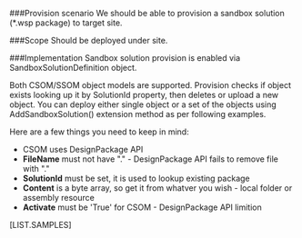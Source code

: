 <properties
	  pageTitle="SandboxSolutionDefinition"
    pageName="SandboxSolutionDefinition"
        parentPageId="spmeta2/definitions/sharepoint-foundation"
/>

###Provision scenario
We should be able to provision a sandbox solution (*.wsp package) to target site.

###Scope
Should be deployed under site.

###Implementation
Sandbox solution provision is enabled via SandboxSolutionDefinition object.

Both CSOM/SSOM object models are supported. 
Provision checks if object exists looking up it by SolutionId property, then deletes or upload a new object. 
You can deploy either single object or a set of the objects using AddSandboxSolution() extension method as per following examples.

Here are a few things you need to keep in mind:

* CSOM uses DesignPackage API
* **FileName** must not have "." - DesignPackage API fails to remove file with "."
* **SolutionId** must be set, it is used to lookup existing package
* **Content** is a byte array, so get it from whatver you wish - local folder or assembly resource
* **Activate** must be 'True' for CSOM - DesignPackage API limition

[LIST.SAMPLES]